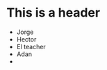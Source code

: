 # This is a header

<ul>
  <li>Jorge</li>
  <li>Hector</li>
  <li>El teacher</li>
  <li>Adan <li>
<ul>
